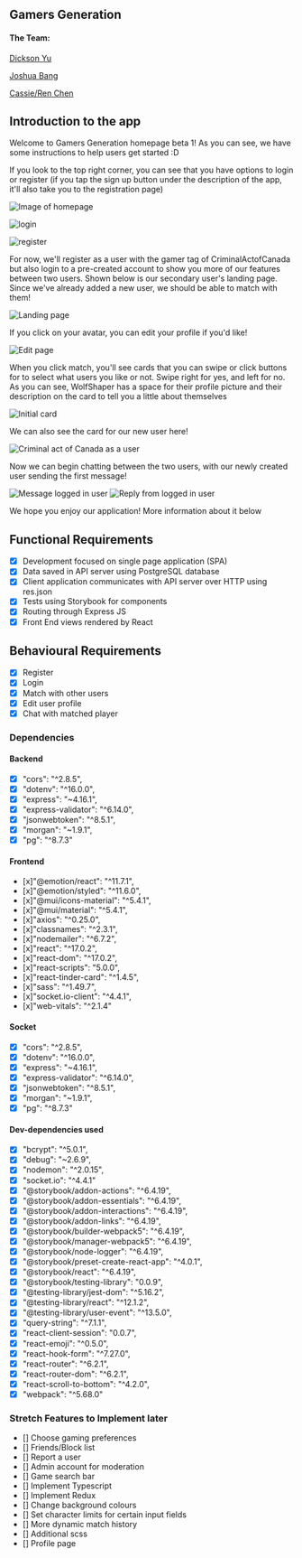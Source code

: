 ## Gamers Generation

#### The Team:

[Dickson Yu](https://github.com/dicyu)

[Joshua Bang](https://github.com/bybang)

[Cassie/Ren Chen](https://github.com/ShurenKai)

## Introduction to the app

Welcome to Gamers Generation homepage beta 1! As you can see, we have some instructions to help users get started :D

If you look to the top right corner, you can see that you have options to login or register (if you tap the sign up button under the description of the app, it'll also take you to the registration page)

![Image of homepage](https://github.com/dicyu/Gamers-Generation---LHL-Finals/blob/main/gamers-generation/public/homepage.png?raw=true)

![login](https://github.com/dicyu/Gamers-Generation---LHL-Finals/blob/main/gamers-generation/public/loginpage.png?raw=true)

![register](https://github.com/dicyu/Gamers-Generation---LHL-Finals/blob/main/gamers-generation/public/registration.png?raw=true)

For now, we'll register as a user with the gamer tag of CriminalActofCanada but also login to a pre-created account to show you more of our features between two users. Shown below is our secondary user's landing page. Since we've already added a new user, we should be able to match with them!

![Landing page](https://github.com/dicyu/Gamers-Generation---LHL-Finals/blob/main/gamers-generation/public/langingpage.png?raw=true)

If you click on your avatar, you can edit your profile if you'd like!

![Edit page](https://github.com/dicyu/Gamers-Generation---LHL-Finals/blob/main/gamers-generation/public/editprofile.png?raw=true)

When you click match, you'll see cards that you can swipe or click buttons for to select what users you like or not. Swipe right for yes, and left for no. As you can see, WolfShaper has a space for their profile picture and their description on the card to tell you a little about themselves

![Initial card](https://github.com/dicyu/Gamers-Generation---LHL-Finals/blob/main/gamers-generation/public/matchCard.png?raw=true)

We can also see the card for our new user here!

![Criminal act of Canada as a user](https://github.com/dicyu/Gamers-Generation---LHL-Finals/blob/main/gamers-generation/public/cardfornewuser.png?raw=true)


Now we can begin chatting between the two users, with our newly created user sending the first message!

![Message logged in user](https://github.com/dicyu/Gamers-Generation---LHL-Finals/blob/main/gamers-generation/public/chat1.png?raw=true)
![Reply from logged in user](https://github.com/dicyu/Gamers-Generation---LHL-Finals/blob/main/gamers-generation/public/chat2.png?raw=true)

We hope you enjoy our application! More information about it below

## Functional Requirements

- [x] Development focused on single page application (SPA)
- [x] Data saved in API server using PostgreSQL database
- [x] Client application communicates with API server over HTTP using res.json
- [x] Tests using Storybook for components
- [x] Routing through Express JS
- [x] Front End views rendered by React

## Behavioural Requirements

- [x] Register
- [x] Login
- [x] Match with other users
- [x] Edit user profile
- [x] Chat with matched player

### Dependencies

#### Backend

- [x] "cors": "^2.8.5",
- [x] "dotenv": "^16.0.0",
- [x] "express": "~4.16.1",
- [x] "express-validator": "^6.14.0",
- [x] "jsonwebtoken": "^8.5.1",
- [x] "morgan": "~1.9.1",
- [x] "pg": "^8.7.3"

#### Frontend 

- [x]"@emotion/react": "^11.7.1",
- [x]"@emotion/styled": "^11.6.0",
- [x]"@mui/icons-material": "^5.4.1",
- [x]"@mui/material": "^5.4.1",
- [x]"axios": "^0.25.0",
- [x]"classnames": "^2.3.1",
- [x]"nodemailer": "^6.7.2",
- [x]"react": "^17.0.2",
- [x]"react-dom": "^17.0.2",
- [x]"react-scripts": "5.0.0",
- [x]"react-tinder-card": "^1.4.5",
- [x]"sass": "^1.49.7",
- [x]"socket.io-client": "^4.4.1",
- [x]"web-vitals": "^2.1.4"

#### Socket

- [x] "cors": "^2.8.5",
- [x] "dotenv": "^16.0.0",
- [x] "express": "~4.16.1",
- [x] "express-validator": "^6.14.0",
- [x] "jsonwebtoken": "^8.5.1",
- [x] "morgan": "~1.9.1",
- [x] "pg": "^8.7.3"

#### Dev-dependencies used

- [x] "bcrypt": "^5.0.1",
- [x] "debug": "~2.6.9",
- [x] "nodemon": "^2.0.15",
- [x] "socket.io": "^4.4.1"
- [x] "@storybook/addon-actions": "^6.4.19",
- [x] "@storybook/addon-essentials": "^6.4.19",
- [x] "@storybook/addon-interactions": "^6.4.19",
- [x] "@storybook/addon-links": "^6.4.19",
- [x] "@storybook/builder-webpack5": "^6.4.19",
- [x] "@storybook/manager-webpack5": "^6.4.19",
- [x] "@storybook/node-logger": "^6.4.19",
- [x] "@storybook/preset-create-react-app": "^4.0.1",
- [x] "@storybook/react": "^6.4.19",
- [x] "@storybook/testing-library": "0.0.9",
- [x] "@testing-library/jest-dom": "^5.16.2",
- [x] "@testing-library/react": "^12.1.2",
- [x] "@testing-library/user-event": "^13.5.0",
- [x] "query-string": "^7.1.1",
- [x] "react-client-session": "0.0.7",
- [x] "react-emoji": "^0.5.0",
- [x] "react-hook-form": "^7.27.0",
- [x] "react-router": "^6.2.1",
- [x] "react-router-dom": "^6.2.1",
- [x] "react-scroll-to-bottom": "^4.2.0",
- [x] "webpack": "^5.68.0"

### Stretch Features to Implement later
- [] Choose gaming preferences
- [] Friends/Block list
- [] Report a user
- [] Admin account for moderation
- [] Game search bar
- [] Implement Typescript
- [] Implement Redux
- [] Change background colours
- [] Set character limits for certain input fields
- [] More dynamic match history
- [] Additional scss
- [] Profile page




